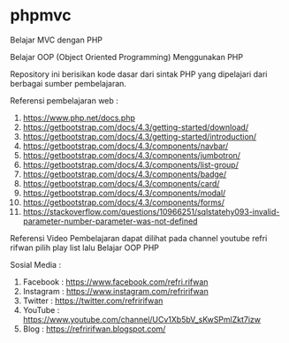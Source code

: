 # phpmvc
Belajar MVC dengan PHP

Belajar OOP (Object Oriented Programming) Menggunakan PHP

Repository ini berisikan kode dasar dari sintak PHP yang dipelajari dari berbagai sumber pembelajaran.

Referensi pembelajaran web :
1. https://www.php.net/docs.php
2. https://getbootstrap.com/docs/4.3/getting-started/download/
3. https://getbootstrap.com/docs/4.3/getting-started/introduction/
4. https://getbootstrap.com/docs/4.3/components/navbar/
5. https://getbootstrap.com/docs/4.3/components/jumbotron/
6. https://getbootstrap.com/docs/4.3/components/list-group/
7. https://getbootstrap.com/docs/4.3/components/badge/
8. https://getbootstrap.com/docs/4.3/components/card/
9. https://getbootstrap.com/docs/4.3/components/modal/
10. https://getbootstrap.com/docs/4.3/components/forms/
11. https://stackoverflow.com/questions/10966251/sqlstatehy093-invalid-parameter-number-parameter-was-not-defined

Referensi Video Pembelajaran dapat dilihat pada channel youtube refri rifwan pilih play list lalu Belajar OOP PHP

Sosial Media :
1. Facebook : https://www.facebook.com/refri.rifwan
2. Instagram : https://www.instagram.com/refririfwan
3. Twitter : https://twitter.com/refririfwan
4. YouTube : https://www.youtube.com/channel/UCv1Xb5bV_sKwSPmlZkt7izw
5. Blog : https://refririfwan.blogspot.com/